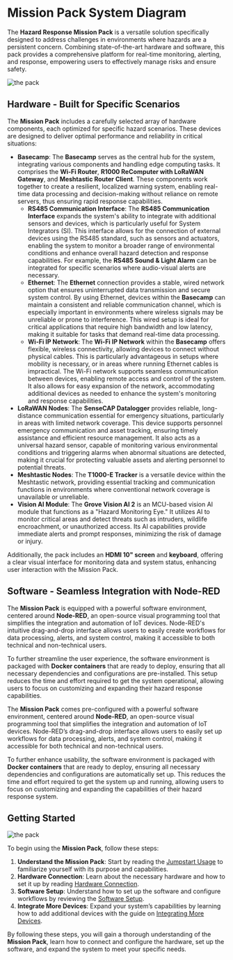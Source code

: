 # Mission Pack System Diagram

The **Hazard Response Mission Pack** is a versatile solution specifically designed to address challenges in environments where hazards are a persistent concern. Combining state-of-the-art hardware and software, this pack provides a comprehensive platform for real-time monitoring, alerting, and response, empowering users to effectively manage risks and ensure safety.

![the pack](https://raw.githubusercontent.com/Seeed-Studio/Hazard-Response-Mission-Pack/v0.2/img/case.jpg)

## Hardware - Built for Specific Scenarios

The **Mission Pack** includes a carefully selected array of hardware components, each optimized for specific hazard scenarios. These devices are designed to deliver optimal performance and reliability in critical situations:

- **Basecamp**: The **Basecamp** serves as the central hub for the system, integrating various components and handling edge computing tasks. It comprises the **Wi-Fi Router**, **R1000 ReComputer with LoRaWAN Gateway**, and **Meshtastic Router Client**. These components work together to create a resilient, localized warning system, enabling real-time data processing and decision-making without reliance on remote servers, thus ensuring rapid response capabilities.
  - **RS485 Communication Interface**: The **RS485 Communication Interface** expands the system's ability to integrate with additional sensors and devices, which is particularly useful for System Integrators (SI). This interface allows for the connection of external devices using the RS485 standard, such as sensors and actuators, enabling the system to monitor a broader range of environmental conditions and enhance overall hazard detection and response capabilities. For example, the **RS485 Sound & Light Alarm** can be integrated for specific scenarios where audio-visual alerts are necessary.
  - **Ethernet**: The **Ethernet** connection provides a stable, wired network option that ensures uninterrupted data transmission and secure system control. By using Ethernet, devices within the **Basecamp** can maintain a consistent and reliable communication channel, which is especially important in environments where wireless signals may be unreliable or prone to interference. This wired setup is ideal for critical applications that require high bandwidth and low latency, making it suitable for tasks that demand real-time data processing.
  - **Wi-Fi IP Network**: The **Wi-Fi IP Network** within the **Basecamp** offers flexible, wireless connectivity, allowing devices to connect without physical cables. This is particularly advantageous in setups where mobility is necessary, or in areas where running Ethernet cables is impractical. The Wi-Fi network supports seamless communication between devices, enabling remote access and control of the system. It also allows for easy expansion of the network, accommodating additional devices as needed to enhance the system's monitoring and response capabilities.
- **LoRaWAN Nodes**: The **SenseCAP Datalogger** provides reliable, long-distance communication essential for emergency situations, particularly in areas with limited network coverage. This device supports personnel emergency communication and asset tracking, ensuring timely assistance and efficient resource management. It also acts as a universal hazard sensor, capable of monitoring various environmental conditions and triggering alarms when abnormal situations are detected, making it crucial for protecting valuable assets and alerting personnel to potential threats.
- **Meshtastic Nodes**: The **T1000-E Tracker** is a versatile device within the Meshtastic network, providing essential tracking and communication functions in environments where conventional network coverage is unavailable or unreliable.
- **Vision AI Module**: The **Grove Vision AI 2** is an MCU-based vision AI module that functions as a "Hazard Monitoring Eye." It utilizes AI to monitor critical areas and detect threats such as intruders, wildlife encroachment, or unauthorized access. Its AI capabilities provide immediate alerts and prompt responses, minimizing the risk of damage or injury.

Additionally, the pack includes an **HDMI 10" screen** and **keyboard**, offering a clear visual interface for monitoring data and system status, enhancing user interaction with the Mission Pack.

## Software - Seamless Integration with Node-RED

The **Mission Pack** is equipped with a powerful software environment, centered around **Node-RED**, an open-source visual programming tool that simplifies the integration and automation of IoT devices. Node-RED's intuitive drag-and-drop interface allows users to easily create workflows for data processing, alerts, and system control, making it accessible to both technical and non-technical users.

To further streamline the user experience, the software environment is packaged with **Docker containers** that are ready to deploy, ensuring that all necessary dependencies and configurations are pre-installed. This setup reduces the time and effort required to get the system operational, allowing users to focus on customizing and expanding their hazard response capabilities.

The **Mission Pack** comes pre-configured with a powerful software environment, centered around **Node-RED**, an open-source visual programming tool that simplifies the integration and automation of IoT devices. Node-RED’s drag-and-drop interface allows users to easily set up workflows for data processing, alerts, and system control, making it accessible for both technical and non-technical users.

To further enhance usability, the software environment is packaged with **Docker containers** that are ready to deploy, ensuring all necessary dependencies and configurations are automatically set up. This reduces the time and effort required to get the system up and running, allowing users to focus on customizing and expanding the capabilities of their hazard response system.

## Getting Started

![the pack](https://raw.githubusercontent.com/Seeed-Studio/Hazard-Response-Mission-Pack/v0.2/img/v2-system-diagram.png)

To begin using the **Mission Pack**, follow these steps:

1. **Understand the Mission Pack**: Start by reading the [Jumpstart Usage](/docs/jumpstart-usage/README.md) to familiarize yourself with its purpose and capabilities.
2. **Hardware Connection**: Learn about the necessary hardware and how to set it up by reading [Hardware Connection](./hardware-connection.md).
3. **Software Setup**: Understand how to set up the software and configure workflows by reviewing the [Software Setup](./software-setup.md).
4. **Integrate More Devices**: Expand your system’s capabilities by learning how to add additional devices with the guide on [Integrating More Devices](./integrate-more-devices.md).

By following these steps, you will gain a thorough understanding of the **Mission Pack**, learn how to connect and configure the hardware, set up the software, and expand the system to meet your specific needs.